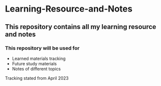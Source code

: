 # Learning-Resource-and-Notes
## This repository contains all my learning resource and notes

### This repository will be used for
- Learned materials tracking 
- Future study materials 
- Notes of different topics 


Tracking stated from April 2023


